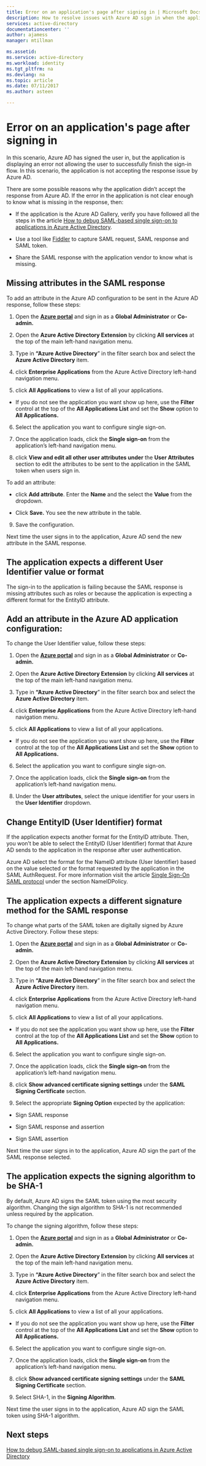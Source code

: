 ```yaml
---
title: Error on an application's page after signing in | Microsoft Docs
description: How to resolve issues with Azure AD sign in when the application itself emits an error
services: active-directory
documentationcenter: ''
author: ajamess
manager: mtillman

ms.assetid: 
ms.service: active-directory
ms.workload: identity
ms.tgt_pltfrm: na
ms.devlang: na
ms.topic: article
ms.date: 07/11/2017
ms.author: asteen

---
```


# Error on an application's page after signing in

In this scenario, Azure AD has signed the user in, but the application is displaying an error not allowing the user to successfully finish the sign-in flow. In this scenario, the application is not accepting the response issue by Azure AD.

There are some possible reasons why the application didn’t accept the response from Azure AD. If the error in the application is not clear enough to know what is missing in the response, then:

-   If the application is the Azure AD Gallery, verify you have followed all the steps in the article [How to debug SAML-based single sign-on to applications in Azure Active Directory](https://azure.microsoft.com/documentation/articles/active-directory-saml-debugging).

-   Use a tool like [Fiddler](http://www.telerik.com/fiddler) to capture SAML request, SAML response and SAML token.

-   Share the SAML response with the application vendor to know what is missing.

## Missing attributes in the SAML response

To add an attribute in the Azure AD configuration to be sent in the Azure AD response, follow these steps:

1.  Open the [**Azure portal**](https://portal.azure.com/) and sign in as a **Global Administrator** or **Co-admin.**

2.  Open the **Azure Active Directory Extension** by clicking **All services** at the top of the main left-hand navigation menu.

3.  Type in **“Azure Active Directory**” in the filter search box and select the **Azure Active Directory** item.

4.  click **Enterprise Applications** from the Azure Active Directory left-hand navigation menu.

5.  click **All Applications** to view a list of all your applications.

   * If you do not see the application you want show up here, use the **Filter** control at the top of the **All Applications List** and set the **Show** option to **All Applications.**

6.  Select the application you want to configure single sign-on.

7.  Once the application loads, click the **Single sign-on** from the application’s left-hand navigation menu.

8.  click **View and edit all other user attributes under** the **User Attributes** section to edit the attributes to be sent to the application in the SAML token when users sign in.

   To add an attribute:

   * click **Add attribute**. Enter the **Name** and the select the **Value** from the dropdown.

   * Click **Save.** You see the new attribute in the table.

9.  Save the configuration.

Next time the user signs in to the application, Azure AD send the new attribute in the SAML response.

## The application expects a different User Identifier value or format

The sign-in to the application is failing because the SAML response is missing attributes such as roles or because the application is expecting a different format for the EntityID attribute.

## Add an attribute in the Azure AD application configuration:

To change the User Identifier value, follow these steps:

1.  Open the [**Azure portal**](https://portal.azure.com/) and sign in as a **Global Administrator** or **Co-admin.**

2.  Open the **Azure Active Directory Extension** by clicking **All services** at the top of the main left-hand navigation menu.

3.  Type in **“Azure Active Directory**” in the filter search box and select the **Azure Active Directory** item.

4.  click **Enterprise Applications** from the Azure Active Directory left-hand navigation menu.

5.  click **All Applications** to view a list of all your applications.

   * If you do not see the application you want show up here, use the **Filter** control at the top of the **All Applications List** and set the **Show** option to **All Applications.**

6.  Select the application you want to configure single sign-on.

7.  Once the application loads, click the **Single sign-on** from the application’s left-hand navigation menu.

8.  Under the **User attributes**, select the unique identifier for your users in the **User Identifier** dropdown.

## Change EntityID (User Identifier) format

If the application expects another format for the EntityID attribute. Then, you won’t be able to select the EntityID (User Identifier) format that Azure AD sends to the application in the response after user authentication.

Azure AD select the format for the NameID attribute (User Identifier) based on the value selected or the format requested by the application in the SAML AuthRequest. For more information visit the article [Single Sign-On SAML protocol](https://docs.microsoft.com/azure/active-directory/develop/active-directory-single-sign-on-protocol-reference#authnrequest) under the section NameIDPolicy.

## The application expects a different signature method for the SAML response

To change what parts of the SAML token are digitally signed by Azure Active Directory. Follow these steps:

1.  Open the [**Azure portal**](https://portal.azure.com/) and sign in as a **Global Administrator** or **Co-admin.**

2.  Open the **Azure Active Directory Extension** by clicking **All services** at the top of the main left-hand navigation menu.

3.  Type in **“Azure Active Directory**” in the filter search box and select the **Azure Active Directory** item.

4.  click **Enterprise Applications** from the Azure Active Directory left-hand navigation menu.

5.  click **All Applications** to view a list of all your applications.

  * If you do not see the application you want show up here, use the **Filter** control at the top of the **All Applications List** and set the **Show** option to **All Applications.**

6.  Select the application you want to configure single sign-on.

7.  Once the application loads, click the **Single sign-on** from the application’s left-hand navigation menu.

8.  click **Show advanced certificate signing settings** under the **SAML Signing Certificate** section.

9.  Select the appropriate **Signing Option** expected by the application:

  * Sign SAML response

  * Sign SAML response and assertion

  * Sign SAML assertion

Next time the user signs in to the application, Azure AD sign the part of the SAML response selected.

## The application expects the signing algorithm to be SHA-1

By default, Azure AD signs the SAML token using the most security algorithm. Changing the sign algorithm to SHA-1 is not recommended unless required by the application.

To change the signing algorithm, follow these steps:

1.  Open the [**Azure portal**](https://portal.azure.com/) and sign in as a **Global Administrator** or **Co-admin.**

2.  Open the **Azure Active Directory Extension** by clicking **All services** at the top of the main left-hand navigation menu.

3.  Type in **“Azure Active Directory**” in the filter search box and select the **Azure Active Directory** item.

4.  click **Enterprise Applications** from the Azure Active Directory left-hand navigation menu.

5.  click **All Applications** to view a list of all your applications.

   * If you do not see the application you want show up here, use the **Filter** control at the top of the **All Applications List** and set the **Show** option to **All Applications.**

6.  Select the application you want to configure single sign-on.

7.  Once the application loads, click the **Single sign-on** from the application’s left-hand navigation menu.

8.  click **Show advanced certificate signing settings** under the **SAML Signing Certificate** section.

9.  Select SHA-1, in the **Signing Algorithm**.

Next time the user signs in to the application, Azure AD sign the SAML token using SHA-1 algorithm.

## Next steps
[How to debug SAML-based single sign-on to applications in Azure Active Directory](https://azure.microsoft.com/documentation/articles/active-directory-saml-debugging)
